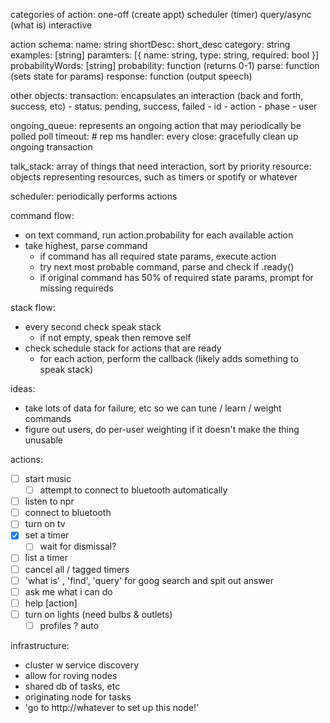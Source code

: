 categories of action:
  one-off (create appt)
  scheduler (timer)
  query/async (what is)
  interactive 

action schema:
  name: string
  shortDesc: short_desc
  category: string
  examples: [string]
  paramters: [{
    name: string,
    type: string,
    required: bool 
  }]
  probabilityWords: [string]
  probability: function (returns 0-1)
  parse: function (sets state for params)
  response: function (output speech)



other objects:
  transaction: encapsulates an interaction (back and forth, success, etc)
    - status: pending, success, failed
    - id
    - action
    - phase
    - user

  ongoing_queue: represents an ongoing action that may periodically be polled
    poll timeout: # rep ms
    handler: every
    close: gracefully clean up ongoing transaction

  talk_stack: array of things that need interaction, sort by priority
  resource: objects representing resources, such as timers or spotify or whatever
  
  scheduler: periodically performs actions

command flow:
  - on text command, run action.probability for each available action
  - take highest, parse command
    - if command has all required state params, execute action
    - try next most probable command, parse and check if .ready()
    - if original command has 50% of required state params, prompt for missing requireds

stack flow:
  - every second check speak stack
    - if not empty, speak then remove self
  - check schedule stack for actions that are ready
    - for each action, perform the callback (likely adds something to speak stack)

ideas:
  - take lots of data for failure, etc so we can tune / learn / weight commands
  - figure out users, do per-user weighting if it doesn't make the thing unusable

actions:
  - [ ] start music
    - [ ] attempt to connect to bluetooth automatically
  - [ ] listen to npr
  - [ ] connect to bluetooth
  - [ ] turn on tv
  - [x] set a timer
    - [ ] wait for dismissal?
  - [ ] list a timer
  - [ ] cancel all / tagged timers
  - [ ] 'what is' ,  'find', 'query' for goog search and spit out answer
  - [ ] ask me what i can do
  - [ ] help [action]
  - [ ] turn on lights (need bulbs & outlets)
    - [ ] profiles ? auto

infrastructure:
  - cluster w service discovery
  - allow for roving nodes
  - shared db of tasks, etc
  - originating node for tasks
  - 'go to http://whatever to set up this node!'